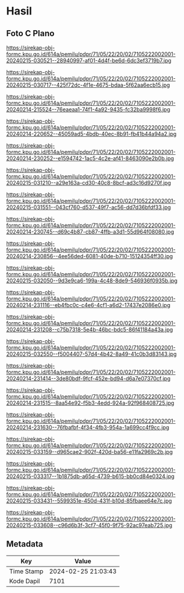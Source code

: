 # Hasil

## Foto C Plano

https://sirekap-obj-formc.kpu.go.id/614a/pemilu/pdpr/71/05/22/20/02/7105222002001-20240215-030521--28940997-af01-4d4f-be6d-6dc3ef3719b7.jpg

https://sirekap-obj-formc.kpu.go.id/614a/pemilu/pdpr/71/05/22/20/02/7105222002001-20240215-030717--425f72dc-4f1e-4675-bdaa-5f62aa6ecb15.jpg

https://sirekap-obj-formc.kpu.go.id/614a/pemilu/pdpr/71/05/22/20/02/7105222002001-20240214-215524--76eaeaa1-74f1-4a92-9435-fc32ba9998f6.jpg

https://sirekap-obj-formc.kpu.go.id/614a/pemilu/pdpr/71/05/22/20/02/7105222002001-20240214-220652--45059ad5-4bdb-40ec-8b91-fb41b44a94a2.jpg

https://sirekap-obj-formc.kpu.go.id/614a/pemilu/pdpr/71/05/22/20/02/7105222002001-20240214-230252--e1594742-1ac5-4c2e-af41-8463090e2b0b.jpg

https://sirekap-obj-formc.kpu.go.id/614a/pemilu/pdpr/71/05/22/20/02/7105222002001-20240215-031210--a29e163a-cd30-40c8-8bcf-ad3c16d9270f.jpg

https://sirekap-obj-formc.kpu.go.id/614a/pemilu/pdpr/71/05/22/20/02/7105222002001-20240215-031551--043cf760-d537-49f7-ac56-dd7d36bfdf33.jpg

https://sirekap-obj-formc.kpu.go.id/614a/pemilu/pdpr/71/05/22/20/02/7105222002001-20240214-230745--d69c4b87-cb87-4ffb-a3d1-55d964f08080.jpg

https://sirekap-obj-formc.kpu.go.id/614a/pemilu/pdpr/71/05/22/20/02/7105222002001-20240214-230856--4ee56ded-6081-40de-b710-15124354ff30.jpg

https://sirekap-obj-formc.kpu.go.id/614a/pemilu/pdpr/71/05/22/20/02/7105222002001-20240215-032050--9d3e9ca6-199a-4c48-8de9-546936f0935b.jpg

https://sirekap-obj-formc.kpu.go.id/614a/pemilu/pdpr/71/05/22/20/02/7105222002001-20240214-231116--eb4fbc0c-c4e6-4cf1-a6d2-17437e2086e0.jpg

https://sirekap-obj-formc.kpu.go.id/614a/pemilu/pdpr/71/05/22/20/02/7105222002001-20240214-231208--c75b7318-5e4b-46bc-bdc5-86f41184a43a.jpg

https://sirekap-obj-formc.kpu.go.id/614a/pemilu/pdpr/71/05/22/20/02/7105222002001-20240215-032550--f5004407-57d4-4b42-8a49-41c0b3d83143.jpg

https://sirekap-obj-formc.kpu.go.id/614a/pemilu/pdpr/71/05/22/20/02/7105222002001-20240214-231414--3de80bdf-9fcf-452e-bd94-d6a7e07370cf.jpg

https://sirekap-obj-formc.kpu.go.id/614a/pemilu/pdpr/71/05/22/20/02/7105222002001-20240214-231515--8aa54e92-f5b3-4edd-924a-92f968408725.jpg

https://sirekap-obj-formc.kpu.go.id/614a/pemilu/pdpr/71/05/22/20/02/7105222002001-20240214-231630--76fbafbf-4f34-4fb3-954a-1a699cc4f9cc.jpg

https://sirekap-obj-formc.kpu.go.id/614a/pemilu/pdpr/71/05/22/20/02/7105222002001-20240215-033159--d965cae2-902f-420d-ba56-e11fa2969c2b.jpg

https://sirekap-obj-formc.kpu.go.id/614a/pemilu/pdpr/71/05/22/20/02/7105222002001-20240215-033317--1b1875db-a65d-4739-b615-bb0cd84e0324.jpg

https://sirekap-obj-formc.kpu.go.id/614a/pemilu/pdpr/71/05/22/20/02/7105222002001-20240215-033431--5599351e-450d-431f-b10d-85fbaee64e7c.jpg

https://sirekap-obj-formc.kpu.go.id/614a/pemilu/pdpr/71/05/22/20/02/7105222002001-20240215-033608--c96d6b3f-3cf7-45f0-9f75-92ac97eab725.jpg


## Metadata

| Key        | Value               |
| ---------- | ------------------- |
| Time Stamp | 2024-02-25 21:03:43 |
| Kode Dapil | 7101                |



